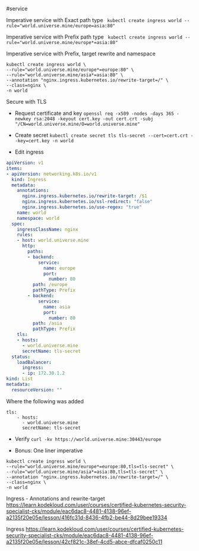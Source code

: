 #service 

Imperative service with Exact path type ` kubectl create ingress world --rule="world.universe.mine/europe=asia:80"`

Imperative service with Prefix path type ` kubectl create ingress world --rule="world.universe.mine/europe*=asia:80"`

Imperative service with Prefix, target rewrite and namespace
```
kubectl create ingress world \
--rule="world.universe.mine/europe*=europe:80" \
--rule="world.universe.mine/asia*=asia:80" \
--annotation "nginx.ingress.kubernetes.io/rewrite-target=/" \
--class=nginx \
-n world
```

Secure with TLS

- Request certificate and key
`openssl req -x509 -nodes -days 365 -newkey rsa:2048 -keyout cert.key -out cert.crt -subj "/CN=world.universe.mine/O=world.universe.mine"`

- Create secret
`kubectl create secret tls tls-secret --cert=cert.crt --key=cert.key -n world`

- Edit ingress
```yaml
apiVersion: v1
items:
- apiVersion: networking.k8s.io/v1
  kind: Ingress
  metadata:
    annotations:
      nginx.ingress.kubernetes.io/rewrite-target: /$1
      nginx.ingress.kubernetes.io/ssl-redirect: "false"
      nginx.ingress.kubernetes.io/use-regex: "true"
    name: world
    namespace: world
  spec:
    ingressClassName: nginx
    rules:
    - host: world.universe.mine
      http:
        paths:
        - backend:
            service:
              name: europe
              port:
                number: 80
          path: /europe
          pathType: Prefix
        - backend:
            service:
              name: asia
              port:
                number: 80
          path: /asia
          pathType: Prefix
    tls:
    - hosts:
      - world.universe.mine
      secretName: tls-secret
  status:
    loadBalancer:
      ingress:
      - ip: 172.30.1.2
kind: List
metadata:
  resourceVersion: ""
```

Where the following was added
```
tls:
    - hosts:
      - world.universe.mine
      secretName: tls-secret
```
- Verify
`curl -kv https://world.universe.mine:30443/europe`

- Bonus: One liner imperative
```
kubectl create ingress world \
--rule="world.universe.mine/europe*=europe:80,tls=tls-secret" \
--rule="world.universe.mine/asia*=asia:80,tls=tls-secret" \
--annotation "nginx.ingress.kubernetes.io/rewrite-target=/" \
--class=nginx \
-n world
```

Ingress - Annotations and rewrite-target
https://learn.kodekloud.com/user/courses/certified-kubernetes-security-specialist-cks/module/eac6dac8-4481-4138-96ef-a2135f20e05e/lesson/416fc31d-8436-4fb2-be44-8d29bee19334

Ingress
https://learn.kodekloud.com/user/courses/certified-kubernetes-security-specialist-cks/module/eac6dac8-4481-4138-96ef-a2135f20e05e/lesson/42cf821c-38ef-4cd5-abce-dfcaf0250c11